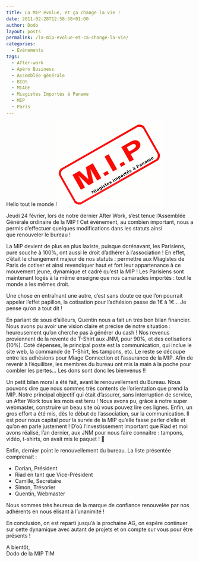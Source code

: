 ```yaml
---
title: La MIP évolue, et ça change la vie !
date: 2011-02-28T12:58:58+01:00
author: Dodo
layout: posts
permalink: /la-mip-evolue-et-ca-change-la-vie/
categories:
  - Evènements
tags:
  - After-work
  - Apéro Business
  - Assemblée générale
  - BIOS
  - MIAGE
  - Miagistes Importés à Paname
  - MIP
  - Paris
---
```

Hello tout le monde !<img src="/assets/uploads/2011/02/mip-1.gif" alt="MIP - Miagistes Importés à Paname" title="Logo de la MIP - Miagistes Importés à Paname" width="285" height="228" class="size-full wp-image-395 alignright" />

Jeudi 24 février, lors de notre dernier After Work, s&#8217;est tenue l&#8217;Assemblée Générale ordinaire de la MIP ! Cet évènement, au combien important, nous a permis d&#8217;effectuer quelques modifications dans les statuts ainsi que renouveler le bureau !

La MIP devient de plus en plus laxiste, puisque dorénavant, les Parisiens, pure souche à 100%, ont aussi le droit d&#8217;adhérer à l&#8217;association ! En effet, c&#8217;était le changement majeur de nos statuts : permettre aux Miagistes de Paris de cotiser et ainsi revendiquer haut et fort leur appartenance à ce mouvement jeune, dynamique et cadré qu&#8217;est la MIP ! Les Parisiens sont maintenant logés à la même enseigne que nos camarades importés : tout le monde a les mêmes droit.

Une chose en entraînant une autre, c&#8217;est sans doute ce que l&#8217;on pourrait appeler l&#8217;effet papillon, la cotisation pour l&#8217;adhésion passe de 1€ à 1€&#8230; Je pense qu&#8217;on a tout dit !

En parlant de sous d&#8217;ailleurs, Quentin nous a fait un très bon bilan financier. Nous avons pu avoir une vision claire et précise de notre situation : heureusement qu&#8217;on cherche pas à générer du cash ! Nos revenus proviennent de la revente de T-Shirt aux JNM, pour 90%, et des cotisations (10%). Coté dépenses, le principal poste est la communication, qui inclue le site web, la commande de T-Shirt, les tampons, etc. Le reste se découpe entre les adhésions pour Miage Connection et l&#8217;assurance de la MIP. Afin de revenir à l&#8217;équilibre, les membres du bureau ont mis la main à la poche pour combler les pertes&#8230; Les dons sont donc les bienvenus !!

Un petit bilan moral a été fait, avant le renouvellement du Bureau. Nous pouvons dire que nous sommes très contents de l&#8217;orientation que prend la MIP. Notre principal objectif qui était d&#8217;assurer, sans interruption de service, un After Work tous les mois est tenu ! Nous avons pu, grâce à notre super webmaster, construire un beau site où vous pouvez lire ces lignes. Enfin, un gros effort a été mis, dès le début de l&#8217;association, sur la communication. Il est pour nous capital pour la survie de la MIP qu&#8217;elle fasse parler d&#8217;elle et qu&#8217;on en parle justement ! D&#8217;où l&#8217;investissement important que Riad et moi avons réalisé, l&#8217;an dernier, aux JNM pour nous faire connaitre : tampons, vidéo, t-shirts, on avait mis le paquet ! 🙂

Enfin, dernier point le renouvellement du bureau. La liste présentée comprenait :

  * Dorian, Président
  * Riad en tant que Vice-Président
  * Camille, Secrétaire
  * Simon, Trésorier
  * Quentin, Webmaster

Nous sommes très heureux de la marque de confiance renouvelée par nos adhérents en nous élisant à l&#8217;unanimité !

En conclusion, on est reparti jusqu&#8217;à la prochaine AG, on espère continuer sur cette dynamique avec autant de projets et on compte sur vous pour être présents !

A bientôt,  
Dodo de la MIP TIM
